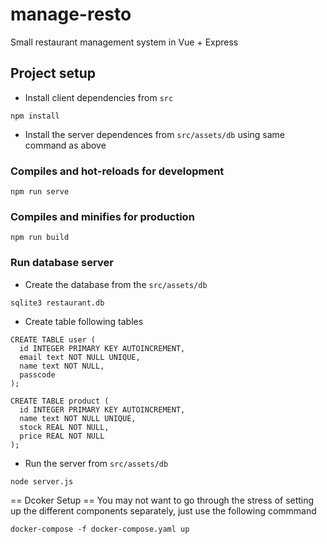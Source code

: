 # manage-resto
Small restaurant management system in Vue + Express

## Project setup
* Install client dependencies from `src`
```
npm install
```
* Install the server dependences from `src/assets/db` using same command as above

### Compiles and hot-reloads for development
```
npm run serve
```

### Compiles and minifies for production
```
npm run build
```

### Run database server

* Create the database from the `src/assets/db`
```
sqlite3 restaurant.db
```

* Create table following tables
```
CREATE TABLE user (
  id INTEGER PRIMARY KEY AUTOINCREMENT,
  email text NOT NULL UNIQUE,
  name text NOT NULL,
  passcode
);

CREATE TABLE product (
  id INTEGER PRIMARY KEY AUTOINCREMENT,
  name text NOT NULL UNIQUE,
  stock REAL NOT NULL,
  price REAL NOT NULL
);

```
* Run the server from `src/assets/db`
```
node server.js
```

== Dcoker Setup ==
You may not want to go through the stress of setting up the different components separately, just use the following commmand

```docker-compose -f docker-compose.yaml up ```